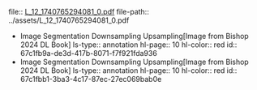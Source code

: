 file:: [L_12_1740765294081_0.pdf](../assets/L_12_1740765294081_0.pdf)
file-path:: ../assets/L_12_1740765294081_0.pdf

- Image Segmentation Downsampling Upsampling[Image from Bishop 2024 DL Book]
  ls-type:: annotation
  hl-page:: 10
  hl-color:: red
  id:: 67c1fb9a-de3d-417b-8071-f7f921fda936
- Image Segmentation Downsampling Upsampling[Image from Bishop 2024 DL Book]
  ls-type:: annotation
  hl-page:: 10
  hl-color:: red
  id:: 67c1fbb1-3ba3-4c17-87ec-27ec069bab0e